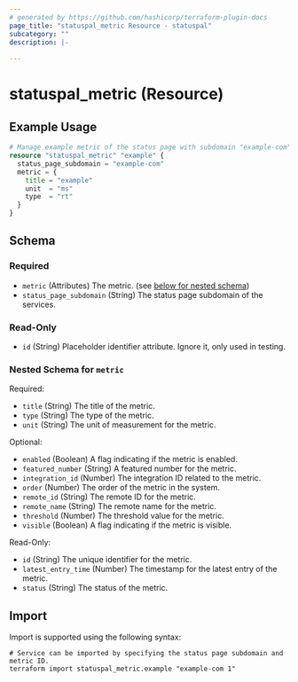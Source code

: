 ```yaml
---
# generated by https://github.com/hashicorp/terraform-plugin-docs
page_title: "statuspal_metric Resource - statuspal"
subcategory: ""
description: |-
  
---
```


# statuspal_metric (Resource)



## Example Usage

```terraform
# Manage example metric of the status page with subdomain "example-com".
resource "statuspal_metric" "example" {
  status_page_subdomain = "example-com"
  metric = {
    title = "example"
    unit  = "ms"
    type  = "rt"
  }
}
```

<!-- schema generated by tfplugindocs -->
## Schema

### Required

- `metric` (Attributes) The metric. (see [below for nested schema](#nestedatt--metric))
- `status_page_subdomain` (String) The status page subdomain of the services.

### Read-Only

- `id` (String) Placeholder identifier attribute. Ignore it, only used in testing.

<a id="nestedatt--metric"></a>
### Nested Schema for `metric`

Required:

- `title` (String) The title of the metric.
- `type` (String) The type of the metric.
- `unit` (String) The unit of measurement for the metric.

Optional:

- `enabled` (Boolean) A flag indicating if the metric is enabled.
- `featured_number` (String) A featured number for the metric.
- `integration_id` (Number) The integration ID related to the metric.
- `order` (Number) The order of the metric in the system.
- `remote_id` (String) The remote ID for the metric.
- `remote_name` (String) The remote name for the metric.
- `threshold` (Number) The threshold value for the metric.
- `visible` (Boolean) A flag indicating if the metric is visible.

Read-Only:

- `id` (String) The unique identifier for the metric.
- `latest_entry_time` (Number) The timestamp for the latest entry of the metric.
- `status` (String) The status of the metric.

## Import

Import is supported using the following syntax:

```shell
# Service can be imported by specifying the status page subdomain and metric ID.
terraform import statuspal_metric.example "example-com 1"
```
